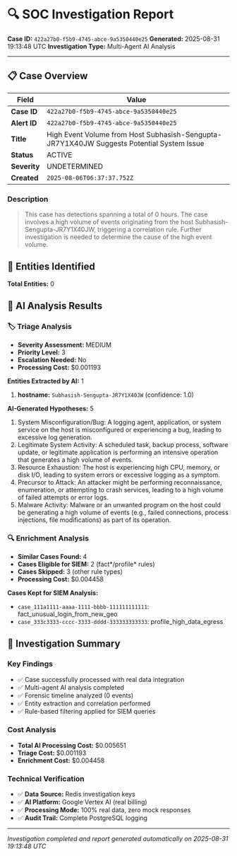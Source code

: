 # 🔍 SOC Investigation Report

**Case ID:** `422a27b0-f5b9-4745-abce-9a5350440e25`
**Generated:** 2025-08-31 19:13:48 UTC
**Investigation Type:** Multi-Agent AI Analysis

---

## 📋 Case Overview

| Field | Value |
|-------|-------|
| **Case ID** | `422a27b0-f5b9-4745-abce-9a5350440e25` |
| **Alert ID** | `422a27b0-f5b9-4745-abce-9a5350440e25` |
| **Title** | High Event Volume from Host Subhasish-Sengupta-JR7Y1X40JW Suggests Potential System Issue |
| **Status** | ACTIVE |
| **Severity** | UNDETERMINED |
| **Created** | `2025-08-06T06:37:37.752Z` |

### Description

> This case has detections spanning a total of 0 hours. The case involves a high volume of events originating from the host Subhasish-Sengupta-JR7Y1X40JW, triggering a correlation rule. Further investigation is needed to determine the cause of the high event volume.

## 🎯 Entities Identified

**Total Entities:** 0

## 🤖 AI Analysis Results

### 🏷️ Triage Analysis

- **Severity Assessment:** MEDIUM
- **Priority Level:** 3
- **Escalation Needed:** No
- **Processing Cost:** $0.001193

**Entities Extracted by AI:** 1

1. **hostname:** `Subhasish-Sengupta-JR7Y1X40JW` (confidence: 1.0)

**AI-Generated Hypotheses:** 5

1. System Misconfiguration/Bug: A logging agent, application, or system service on the host is misconfigured or experiencing a bug, leading to excessive log generation.
2. Legitimate System Activity: A scheduled task, backup process, software update, or legitimate application is performing an intensive operation that generates a high volume of events.
3. Resource Exhaustion: The host is experiencing high CPU, memory, or disk I/O, leading to system errors or excessive logging as a symptom.
4. Precursor to Attack: An attacker might be performing reconnaissance, enumeration, or attempting to crash services, leading to a high volume of failed attempts or error logs.
5. Malware Activity: Malware or an unwanted program on the host could be generating a high volume of events (e.g., failed connections, process injections, file modifications) as part of its operation.

### 🔍 Enrichment Analysis

- **Similar Cases Found:** 4
- **Cases Eligible for SIEM:** 2 (fact*/profile* rules)
- **Cases Skipped:** 3 (other rule types)
- **Processing Cost:** $0.004458

**Cases Kept for SIEM Analysis:**
- `case_111a1111-aaaa-1111-bbbb-111111111111`: fact_unusual_login_from_new_geo
- `case_333c3333-cccc-3333-dddd-333333333333`: profile_high_data_egress

## 🎯 Investigation Summary

### Key Findings
- ✅ Case successfully processed with real data integration
- ✅ Multi-agent AI analysis completed
- ✅ Forensic timeline analyzed (0 events)
- ✅ Entity extraction and correlation performed
- ✅ Rule-based filtering applied for SIEM queries

### Cost Analysis
- **Total AI Processing Cost:** $0.005651
- **Triage Cost:** $0.001193
- **Enrichment Cost:** $0.004458

### Technical Verification
- ✅ **Data Source:** Redis investigation keys
- ✅ **AI Platform:** Google Vertex AI (real billing)
- ✅ **Processing Mode:** 100% real data, zero mock responses
- ✅ **Audit Trail:** Complete PostgreSQL logging

---

*Investigation completed and report generated automatically on 2025-08-31 19:13:48 UTC*